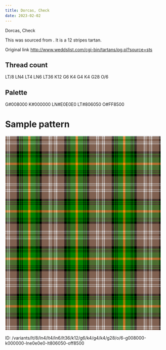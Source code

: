 ```yaml
---
title: Dorcas, Check
date: 2023-02-02
---
```

Dorcas, Check

This was sourced from <no value>.  It is a 12 stripes tartan.

Original link http://www.weddslist.com/cgi-bin/tartans/pg.pl?source=sts

## Thread count
LT/8 LN4 LT4 LN6 LT36 K12 G6 K4 G4 K4 G28 O/6

## Palette
G#008000 K#000000 LN#E0E0E0 LT#806050 O#FF8500

# Sample pattern

![Tartan detail](tartan.png "LT/8 LN4 LT4 LN6 LT36 K12 G6 K4 G4 K4 G28 O/6 tartan")

ID: /variants/lt/8/ln4/lt4/ln6/lt36/k12/g6/k4/g4/k4/g28/o/6-g008000-k000000-lne0e0e0-lt806050-off8500